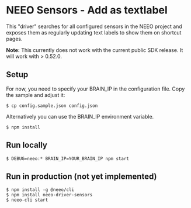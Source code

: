 NEEO Sensors - Add as textlabel
=====

This "driver" searches for all configured sensors in the NEEO project and exposes them as regularly updating text labels to show them on shortcut pages.

**Note:** This currently does not work with the current public SDK release. It will work with > 0.52.0.

Setup
-----

For now, you need to specify your BRAIN_IP in the configuration file. Copy the sample and adjust it:

```
$ cp config.sample.json config.json
```

Alternatively you can use the BRAIN_IP environment variable.

```
$ npm install
```

Run locally
-----

```
$ DEBUG=neeo:* BRAIN_IP=YOUR_BRAIN_IP npm start
```

Run in production (not yet implemented)
-----

```
$ npm install -g @neeo/cli
$ npm install neeo-driver-sensors
$ neeo-cli start
```